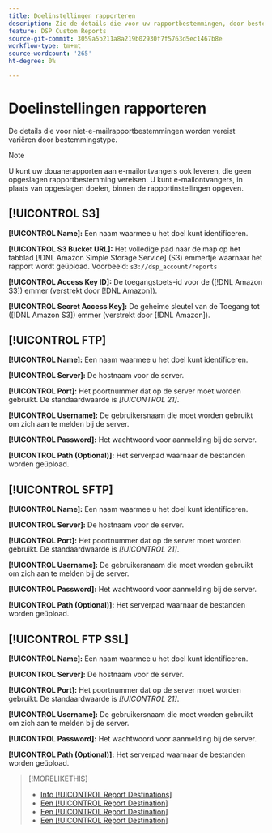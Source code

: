```yaml
---
title: Doelinstellingen rapporteren
description: Zie de details die voor uw rapportbestemmingen, door bestemmingstype worden vereist.
feature: DSP Custom Reports
source-git-commit: 3059a5b211a8a219b02930f7f5763d5ec1467b8e
workflow-type: tm+mt
source-wordcount: '265'
ht-degree: 0%

---
```


# Doelinstellingen rapporteren

De details die voor niet-e-mailrapportbestemmingen worden vereist variëren door bestemmingstype.

>[!NOTE]
>
> U kunt uw douanerapporten aan e-mailontvangers ook leveren, die geen opgeslagen rapportbestemming vereisen. U kunt e-mailontvangers, in plaats van opgeslagen doelen, binnen de rapportinstellingen opgeven.

## [!UICONTROL S3]

**[!UICONTROL Name]:** Een naam waarmee u het doel kunt identificeren.

**[!UICONTROL S3 Bucket URL]:** Het volledige pad naar de map op het tabblad [!DNL Amazon Simple Storage Service] (S3) emmertje waarnaar het rapport wordt geüpload. Voorbeeld: `s3://dsp_account/reports`

**[!UICONTROL Access Key ID]:** De toegangstoets-id voor de ([!DNL Amazon S3]) emmer (verstrekt door [!DNL Amazon]).

**[!UICONTROL Secret Access Key]:** De geheime sleutel van de Toegang tot ([!DNL Amazon S3]) emmer (verstrekt door [!DNL Amazon]).

## [!UICONTROL FTP]

**[!UICONTROL Name]:** Een naam waarmee u het doel kunt identificeren.

**[!UICONTROL Server]:** De hostnaam voor de server.

**[!UICONTROL Port]:** Het poortnummer dat op de server moet worden gebruikt. De standaardwaarde is *[!UICONTROL 21]*.

**[!UICONTROL Username]:** De gebruikersnaam die moet worden gebruikt om zich aan te melden bij de server.

**[!UICONTROL Password]:** Het wachtwoord voor aanmelding bij de server.

**[!UICONTROL Path (Optional)]:** Het serverpad waarnaar de bestanden worden geüpload.

## [!UICONTROL SFTP]

**[!UICONTROL Name]:** Een naam waarmee u het doel kunt identificeren.

**[!UICONTROL Server]:** De hostnaam voor de server.

**[!UICONTROL Port]:** Het poortnummer dat op de server moet worden gebruikt. De standaardwaarde is *[!UICONTROL 21]*.

**[!UICONTROL Username]:** De gebruikersnaam die moet worden gebruikt om zich aan te melden bij de server.

**[!UICONTROL Password]:** Het wachtwoord voor aanmelding bij de server.

**[!UICONTROL Path (Optional)]:** Het serverpad waarnaar de bestanden worden geüpload.

## [!UICONTROL FTP SSL]

**[!UICONTROL Name]:** Een naam waarmee u het doel kunt identificeren.

**[!UICONTROL Server]:** De hostnaam voor de server.

**[!UICONTROL Port]:** Het poortnummer dat op de server moet worden gebruikt. De standaardwaarde is *[!UICONTROL 21]*.

**[!UICONTROL Username]:** De gebruikersnaam die moet worden gebruikt om zich aan te melden bij de server.

**[!UICONTROL Password]:** Het wachtwoord voor aanmelding bij de server.

**[!UICONTROL Path (Optional)]:** Het serverpad waarnaar de bestanden worden geüpload.

>[!MORELIKETHIS]
>
>* [Info [!UICONTROL Report Destinations]](/help/dsp/reports/report-destinations/report-destination-about.md)
>* [Een [!UICONTROL Report Destination]](/help/dsp/reports/report-destinations/report-destination-create.md)
>* [Een [!UICONTROL Report Destination]](/help/dsp/reports/report-destinations/report-destination-edit.md)
>* [Een [!UICONTROL Report Destination]](/help/dsp/reports/report-destinations/report-destination-delete.md)

